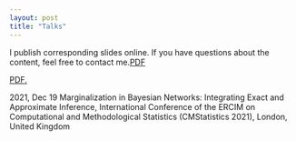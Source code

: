 ```yaml
---
layout: post
title: "Talks"
---
```


I publish corresponding slides online. If you have questions about the content, feel free to contact me.[PDF](presentation_04_CMS2021.pdf)

<a href="presentation_04_CMS2021.pdf" target="_blank">PDF.</a>

2021, Dec 19  Marginalization in Bayesian Networks: Integrating Exact and Approximate Inference, International Conference of the ERCIM on Computational and Methodological Statistics (CMStatistics 2021), London, United Kingdom
